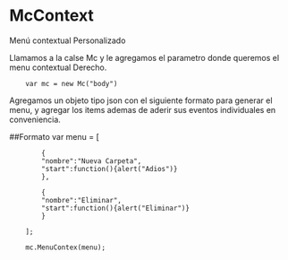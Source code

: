 # McContext
Menú contextual Personalizado 

Llamamos a la calse Mc y le agregamos el parametro donde queremos el menu contextual Derecho.

		var mc = new Mc("body")
		
Agregamos un objeto tipo json con el siguiente formato para generar el menu, y agregar los items ademas de aderir sus eventos
individuales en conveniencia.

##Formato
  	var menu = [
  	
			{
			"nombre":"Nueva Carpeta",
			"start":function(){alert("Adios")}
			},
			
			{
			"nombre":"Eliminar",
			"start":function(){alert("Eliminar")}
			}
		
		];

	 	mc.MenuContex(menu);
